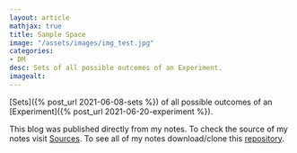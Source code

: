 ```yaml
---
layout: article
mathjax: true
title: Sample Space
image: "/assets/images/img_test.jpg"
categories:
- DM
desc: Sets of all possible outcomes of an Experiment. 
imagealt: 
---
```


[Sets]({% post_url 2021-06-08-sets %}) of all possible outcomes of an [Experiment]({% post_url 2021-06-20-experiment %}).

This blog was published directly from my notes.
To check the source of my notes visit [Sources](sources.html).
To see all of my notes download/clone this [repository](https://github.com/bovem/CS).
